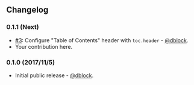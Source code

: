 ## Changelog

### 0.1.1 (Next)

* [#3](https://github.com/dblock/danger-toc/issues/3): Configure "Table of Contents" header with `toc.header` - [@dblock](https://github.com/dblock).
* Your contribution here.

### 0.1.0 (2017/11/5)

* Initial public release - [@dblock](https://github.com/dblock).
